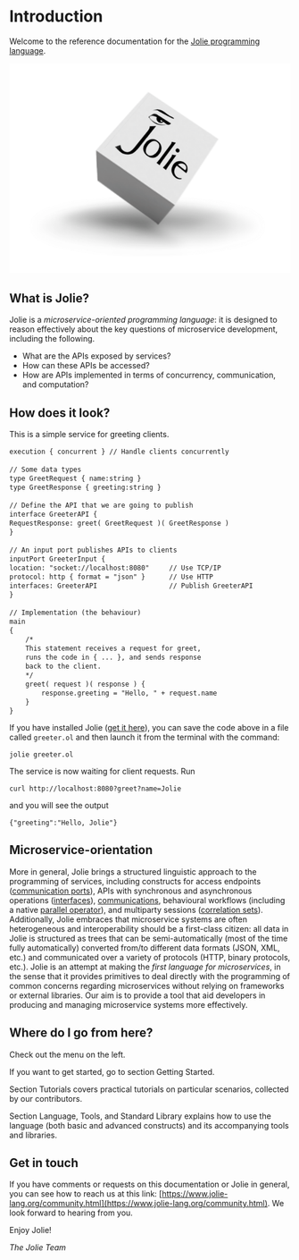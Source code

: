 # Introduction

Welcome to the reference documentation for the [Jolie programming language](https://jolie-lang.org).

![](./.gitbook/assets/jolielogo.png)

## What is Jolie?

Jolie is a _microservice-oriented programming language_: it is designed to reason effectively about the key questions of microservice development, including the following.

- What are the APIs exposed by services?
- How can these APIs be accessed?
- How are APIs implemented in terms of concurrency, communication, and computation?

## How does it look?

This is a simple service for greeting clients.

```jolie
execution { concurrent } // Handle clients concurrently

// Some data types
type GreetRequest { name:string }
type GreetResponse { greeting:string }

// Define the API that we are going to publish
interface GreeterAPI {
RequestResponse: greet( GreetRequest )( GreetResponse )
}

// An input port publishes APIs to clients
inputPort GreeterInput {
location: "socket://localhost:8080"		// Use TCP/IP
protocol: http { format = "json" }		// Use HTTP
interfaces: GreeterAPI					// Publish GreeterAPI
}

// Implementation (the behaviour)
main
{
	/*
	This statement receives a request for greet,
	runs the code in { ... }, and sends response
	back to the client.
	*/
	greet( request )( response ) {
		response.greeting = "Hello, " + request.name
	}
}
```

If you have installed Jolie \([get it here](https://www.jolie-lang.org/downloads.html)\), you can save the code above in a file called `greeter.ol` and then launch it from the terminal with the command:
```
jolie greeter.ol
```

The service is now waiting for client requests. Run
```
curl http://localhost:8080?greet?name=Jolie
```
and you will see the output
```
{"greeting":"Hello, Jolie"}
```

## Microservice-orientation

More in general, Jolie brings a structured linguistic approach to the programming of services, including constructs for access endpoints \([communication ports](./basics/communication-ports/)\), APIs with synchronous and asynchronous operations \([interfaces](./basics/interfaces/)\), [communications](./basics/communication-ports/using_communication_ports.md), behavioural workflows \(including a native [parallel operator](./basics/composing_statements.md)\), and multiparty sessions \([correlation sets](./basics/sessions.md)\).
Additionally, Jolie embraces that microservice systems are often heterogeneous and interoperability should be a first-class citizen: all data in Jolie is structured as trees that can be semi-automatically (most of the time fully automatically) converted from/to different data formats (JSON, XML, etc.) and communicated over a variety of protocols (HTTP, binary protocols, etc.).
Jolie is an attempt at making the _first language for microservices_, in the sense that it provides primitives to deal directly with the programming of common concerns regarding microservices without relying on frameworks or external libraries.
Our aim is to provide a tool that aid developers in producing and managing microservice systems more effectively.

## Where do I go from here?

Check out the menu on the left.

If you want to get started, go to section Getting Started.

Section Tutorials covers practical tutorials on particular scenarios, collected by our contributors.

Section Language, Tools, and Standard Library explains how to use the language (both basic and advanced constructs) and its accompanying tools and libraries.

## Get in touch

If you have comments or requests on this documentation or Jolie in general, you can see how to reach us at this link: [https://www.jolie-lang.org/community.html](https://www.jolie-lang.org/community.html). We look forward to hearing from you.

Enjoy Jolie!

_The Jolie Team_
